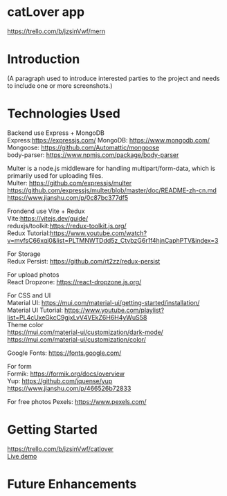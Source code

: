 # catLover app

https://trello.com/b/jzsinVwf/mern

# Introduction

(A paragraph used to introduce interested parties to the project and needs to include one or more screenshots.)

# Technologies Used

Backend use Express + MongoDB <br/>
Express:https://expressjs.com/
MongoDB: https://www.mongodb.com/ <br/>
Mongoose: https://github.com/Automattic/mongoose <br/>
body-parser: https://www.npmjs.com/package/body-parser <br/>

Multer is a node.js middleware for handling multipart/form-data, which is primarily used for uploading files.<br/>
Multer: https://github.com/expressjs/multer <br/>
https://github.com/expressjs/multer/blob/master/doc/README-zh-cn.md <br/>
https://www.jianshu.com/p/0c87bc377df5 <br/>

Frondend use Vite + Redux <br/>
Vite:https://vitejs.dev/guide/ <br/>
reduxjs/toolkit:https://redux-toolkit.js.org/ <br/>
Redux Tutorial:https://www.youtube.com/watch?v=mvfsC66xqj0&list=PLTMNWTDdd5z_CtvbzG6r1f4hjnCaphPTV&index=3 <br/>

For Storage <br/>
Redux Persist: https://github.com/rt2zz/redux-persist <br/>

For upload photos <br/>
React Dropzone: https://react-dropzone.js.org/ <br/>

For CSS and UI <br/>
Material UI: https://mui.com/material-ui/getting-started/installation/ <br/>
Material UI Tutorial: https://www.youtube.com/playlist?list=PL4cUxeGkcC9gjxLvV4VEkZ6H6H4yWuS58 <br/>
Theme color <br/>
https://mui.com/material-ui/customization/dark-mode/ <br/>
https://mui.com/material-ui/customization/color/ <br/>

Google Fonts: https://fonts.google.com/ <br/>

For form <br/>
Formik: https://formik.org/docs/overview <br/>
Yup: https://github.com/jquense/yup <br/>
https://www.jianshu.com/p/466526b72833 <br/>

For free photos
Pexels: https://www.pexels.com/ <br/>

# Getting Started

https://trello.com/b/jzsinVwf/catlover <br/>
<a href="" target="_blank">Live demo</a>

# Future Enhancements
